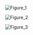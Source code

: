 ![Figure_1](https://github.com/djeada/Computational-Fluid-Dynamics-CFD-Resources/assets/37275728/8714451d-6864-40f3-9abd-c2e11ba4c9b8)

![Figure_2](https://github.com/djeada/Computational-Fluid-Dynamics-CFD-Resources/assets/37275728/75d6ea38-85f5-4fb8-896f-c4e684b5f890)

![Figure_3](https://github.com/djeada/Computational-Fluid-Dynamics-CFD-Resources/assets/37275728/b0e26fc6-7aaa-4b10-9d28-2d405197af2c)
